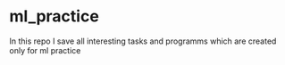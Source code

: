 # ml_practice
In this repo I save all interesting tasks and programms which are created only for ml practice
